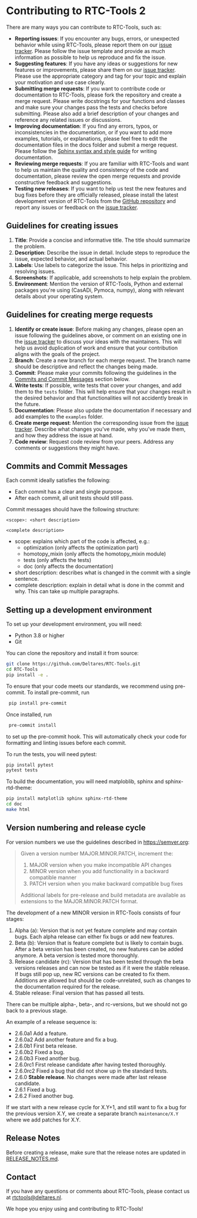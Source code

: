 # Contributing to RTC-Tools 2

There are many ways you can contribute to RTC-Tools, such as:

- **Reporting issues**: If you encounter any bugs, errors, or unexpected behavior while using RTC-Tools, 
please report them on our [issue tracker](https://github.com/deltares/rtc-tools/issues).
Please follow the issue template and provide as much information as possible to help us reproduce and fix the issue.
- **Suggesting features**: If you have any ideas or suggestions for new features or improvements, 
please share them on our [issue tracker](https://github.com/deltares/rtc-tools/issues).
Please use the appropriate category and tag for your topic and explain your motivation and use case clearly.
- **Submitting merge requests**: If you want to contribute code or documentation to RTC-Tools, 
please fork the repository and create a merge request.
Please write docstrings for your functions and classes and make sure your changes pass the tests and checks before submitting.
Please also add a brief description of your changes and reference any related issues or discussions.
- **Improving documentation**: If you find any errors, typos, or inconsistencies in the documentation,
 or if you want to add more examples, tutorials, or explanations, 
 please feel free to edit the documentation files in the docs folder and submit a merge request.
Please follow the [Sphinx syntax and style guide](https://www.sphinx-doc.org/en/master/usage/restructuredtext/basics.html) for writing documentation.
- **Reviewing merge requests**: If you are familiar with RTC-Tools and want to help us maintain the quality and consistency of the code and documentation,
 please review the open merge requests and provide constructive feedback and suggestions.
- **Testing new releases**: If you want to help us test the new features and bug fixes before they are officially released, 
please install the latest development version of RTC-Tools from the [GitHub repository](https://github.com/deltares/rtc-tools)
 and report any issues or feedback on the [issue tracker](https://github.com/deltares/rtc-tools/issues).

## Guidelines for creating issues
1. **Title**: Provide a concise and informative title. The title should summarize the problem.
2. **Description**: Describe the issue in detail. Include steps to reproduce the issue, expected behavior, and actual behavior.
3. **Labels**: Use labels to categorize the issue. This helps in prioritizing and resolving issues.
4. **Screenshots**: If applicable, add screenshots to help explain the problem.
5. **Environment**: Mention the version of RTC-Tools, Python and external packages you're using (CasADi, Pymoca, numpy), along with relevant details about your operating system.


## Guidelines for creating merge requests
1. **Identify or create issue**: Before making any changes,
please open an issue following the guidelines above,
or comment on an existing one in the
[issue tracker](https://github.com/deltares/rtc-tools/issues)
to discuss your ideas with the maintainers.
This will help us avoid duplication of work
and ensure that your contribution aligns with the goals of the project.
2. **Branch**: Create a new branch for each merge request. The branch name should be descriptive and reflect the changes being made.
3. **Commit**: Please make your commits following the guidelines in the [Commits and Commit Messages](#commits-and-commit-messages) section below.
4. **Write tests**: If possible, write tests that cover your changes, and add them to the `tests` folder.
This will help ensure that your changes result in the desired behavior and that functionalities will not accidently break in the future.
5. **Documentation**: Please also update the documentation if necessary and add examples to the `examples` folder.
6. **Create merge request**: Mention the corresponding issue from the [issue tracker](https://github.com/deltares/rtc-tools/issues).
Describe what changes you've made, why you've made them, and how they address the issue at hand.
7. **Code review**: Request code review from your peers. Address any comments or suggestions they might have.


## Commits and Commit Messages

Each commit ideally satisfies the following:

- Each commit has a clear and single purpose.
- After each commit, all unit tests should still pass.

Commit messages should have the following structure:

```text
<scope>: <short description>

<complete description>
```

- scope: explains which part of the code is affected, e.g.:
    - optimization (only affects the optimization part)
    - homotopy_mixin (only affects the homotopy_mixin module)
    - tests (only affects the tests)
    - doc (only affects the documentation)
- short description: describes what is changed in the commit with a single sentence.
- complete description: explain in detail what is done in the commit and why.
    This can take up multiple paragraphs.


## Setting up a development environment

To set up your development environment, you will need:

- Python 3.8 or higher
- Git

You can clone the repository and install it from source:

```bash
git clone https://github.com/Deltares/RTC-Tools.git
cd RTC-Tools
pip install -e .
```

To ensure that your code meets our standards, we recommend using pre-commit.
To install pre-commit, run
```bash
 pip install pre-commit
 ```
Once installed, run
```bash
 pre-commit install
 ```
to set up the pre-commit hook. This will
automatically check your code for formatting and linting issues before each
commit.


To run the tests, you will need pytest:

```bash
pip install pytest
pytest tests
```

To build the documentation, you will need matploblib, sphinx and sphinx-rtd-theme:

```bash
pip install matplotlib sphinx sphinx-rtd-theme
cd doc
make html
```

## Version numbering and release cycle

For version numbers we use the guidelines described in <https://semver.org>:

> Given a version number MAJOR.MINOR.PATCH, increment the:
> 
> 1. MAJOR version when you make incompatible API changes
> 2. MINOR version when you add functionality in a backward compatible manner
> 3. PATCH version when you make backward compatible bug fixes
> 
> Additional labels for pre-release and build metadata are available
> as extensions to the MAJOR.MINOR.PATCH format.

The development of a new MINOR version in RTC-Tools consists of four stages:

1. Alpha (a): Version that is not yet feature complete and may contain bugs.
    Each alpha release can either fix bugs or add new features.
2. Beta (b): Version that is feature complete but is likely to contain bugs.
    After a beta version has been created, no new features can be added anymore.
    A beta version is tested more thoroughly.
3. Release candidate (rc): Version that has been tested through the beta versions releases
    and can now be tested as if it were the stable release.
    If bugs still pop up, new RC versions can be created to fix them.
    Additions are allowed but should be code-unrelated,
    such as changes to the documentation required for the release.
4. Stable release: Final version that has passed all tests.

There can be multiple alpha-, beta-, and rc-versions,
but we should not go back to a previous stage.

An example of a release sequence is:

- 2.6.0a1 Add a feature.
- 2.6.0a2 Add another feature and fix a bug.
- 2.6.0b1 First beta release.
- 2.6.0b2 Fixed a bug.
- 2.6.0b3 Fixed another bug.
- 2.6.0rc1 First release candidate after having tested thoroughly.
- 2.6.0rc2 Fixed a bug that did not show up in the standard tests.
- 2.6.0 **Stable release**.
    No changes were made after last release candidate.
- 2.6.1 Fixed a bug.
- 2.6.2 Fixed another bug.

If we start with a new release cycle for X.Y+1,
and still want to fix a bug for the previous version X.Y,
we create a separate branch `maintenance/X.Y` where we add patches for X.Y.

## Release Notes

Before creating a release, make sure that the release notes are updated in
[RELEASE_NOTES.md](RELEASE_NOTES.md).


## Contact

If you have any questions or comments about RTC-Tools, please contact us at rtctools@deltares.nl.

We hope you enjoy using and contributing to RTC-Tools!